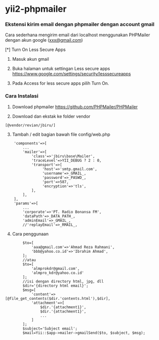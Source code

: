 # yii2-phpmailer

### Ekstensi kirim email dengan phpmailer dengan account gmail

Cara sederhana mengirim email dari localhost 
menggunakan PHPMailer dengan akun google (xxx@gmail.com)

[*] Turn On Less Secure Apps

1.  Masuk akun gmail

2.  Buka halaman untuk settingan Less secure apps https://www.google.com/settings/security/lesssecureapps

3.  Pada Access for less secure apps pilih Turn On.

### Cara Instalasi

1. Download phpmailer https://github.com/PHPMailer/PHPMailer

2. Download dan ekstak ke folder vendor 

~~~
[@vendor/revian/jbiru/]
~~~

3. Tambah / edit bagian bawah file config/web.php 
  
~~~
	'components'=>[
		...
		'mailer'=>[
			'class'=>'jbiru\base\Mailer',
			'traceLevel'=>YII_DEBUG ? 2 : 0,
			'transport'=>[
				 'host'=>'smtp.gmail.com',
				 'username'=>_GMAIL_,
				 'password'=>_PASWD_,
				 'port'=>587,
				 'encryption'=>'tls',
			],
		],
	],
	'params'=>[
		...
		'corporate'=>'PT. Radio Bonansa FM',
		'dataPath'=>_DATA_PATH_,
		'adminEmail'=>_GMAIL_,
		//'replayEmail'=>_RMAIL_,

~~~

4. Cara penggunaan
  
~~~
		$to=[
			'aaa@gmail.com'=>'Ahmad Reza Rahmani',
			'bbb@yahoo.co.id'=>'Ibrahim Ahmad',
		];
		//atau 
		$to=[
			'almprokdr@gmail.com',
			'almpro_kdr@yahoo.co.id'
		];
		//isi dengan directory html, jpg, dll
		$dir='{directory html email}'; 
		$msg=[
			'content'=>[@file_get_contents($dir.'contents.html'),$dir],
			'attachment'=>[
				$dir.'{attachment1}',
				$dir.'{attachment1}',
				...
			]
		];
		$subject='Subject email';
		$mail=Yii::$app->mailer->gmailSend($to, $subject, $msg);

  
~~~


